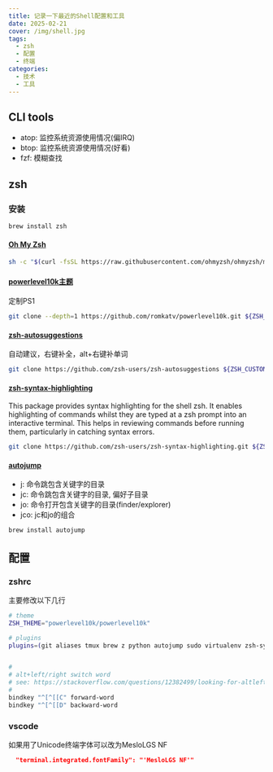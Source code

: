 ```yaml
---
title: 记录一下最近的Shell配置和工具
date: 2025-02-21
cover: /img/shell.jpg
tags:
  - zsh
  - 配置
  - 终端
categories:
  - 技术
  - 工具
---
```


## CLI tools

- atop: 监控系统资源使用情况(偏IRQ)
- btop: 监控系统资源使用情况(好看)
- fzf: 模糊查找

## zsh

### 安装

```bash
brew install zsh
```

#### [Oh My Zsh](https://ohmyz.sh/)

```bash
sh -c "$(curl -fsSL https://raw.githubusercontent.com/ohmyzsh/ohmyzsh/master/tools/install.sh)"
```

#### [powerlevel10k主题](https://github.com/romkatv/powerlevel10k)

定制PS1

```bash
git clone --depth=1 https://github.com/romkatv/powerlevel10k.git ${ZSH_CUSTOM:-$HOME/.oh-my-zsh/custom}/themes/powerlevel10k
```

#### [zsh-autosuggestions](https://github.com/zsh-users/zsh-autosuggestions)

自动建议，右键补全，alt+右键补单词

```bash
git clone https://github.com/zsh-users/zsh-autosuggestions ${ZSH_CUSTOM:-~/.oh-my-zsh/custom}/plugins/zsh-autosuggestions
```

#### [zsh-syntax-highlighting](https://github.com/zsh-users/zsh-syntax-highlighting)

This package provides syntax highlighting for the shell zsh. It enables highlighting of commands whilst they are typed at a zsh prompt into an interactive terminal. This helps in reviewing commands before running them, particularly in catching syntax errors.

```bash
git clone https://github.com/zsh-users/zsh-syntax-highlighting.git ${ZSH_CUSTOM:-~/.oh-my-zsh/custom}/plugins/zsh-syntax-highlighting
```

#### [autojump](https://github.com/wting/autojump)

- j: 命令跳包含关键字的目录
- jc: 命令跳包含关键字的目录, 偏好子目录
- jo: 命令打开包含关键字的目录(finder/explorer)
- jco: jc和jo的组合

```bash
brew install autojump
```

## 配置

### zshrc

主要修改以下几行

```bash
# theme
ZSH_THEME="powerlevel10k/powerlevel10k"

# plugins
plugins=(git aliases tmux brew z python autojump sudo virtualenv zsh-syntax-highlighting zsh-autosuggestions history-substring-search)


#
# alt+left/right switch word 
# see: https://stackoverflow.com/questions/12382499/looking-for-altleftarrowkey-solution-in-zsh/12403798#12403798
#
bindkey "^[^[[C" forward-word
bindkey "^[^[[D" backward-word
```

### vscode

如果用了Unicode终端字体可以改为MesloLGS NF

```json
  "terminal.integrated.fontFamily": "'MesloLGS NF'"
```